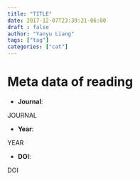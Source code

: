 ```yaml
---
title: "TITLE"
date: 2017-12-07T23:39:21-06:00
draft : false
author: "Yanyu Liang"
tags: ["tag"]
categories: ["cat"]
---
```


# Meta data of reading

* **Journal**:

JOURNAL

* **Year**:

YEAR

* **DOI**:

DOI
